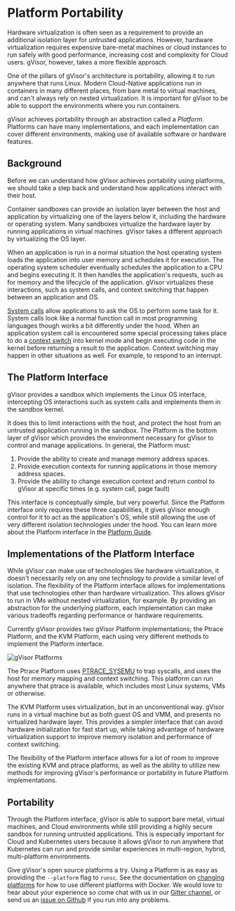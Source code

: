 # Platform Portability

Hardware virtualization is often seen as a requirement to provide an additional
isolation layer for untrusted applications. However, hardware virtualization
requires expensive bare-metal machines or cloud instances to run safely with
good performance, increasing cost and complexity for Cloud users. gVisor,
however, takes a more flexible approach.

One of the pillars of gVisor's architecture is portability, allowing it to run
anywhere that runs Linux. Modern Cloud-Native applications run in containers in
many different places, from bare metal to virtual machines, and can't always
rely on nested virtualization. It is important for gVisor to be able to support
the environments where you run containers.

gVisor achieves portability through an abstraction called a _Platform_.
Platforms can have many implementations, and each implementation can cover
different environments, making use of available software or hardware features.

## Background

Before we can understand how gVisor achieves portability using platforms, we
should take a step back and understand how applications interact with their
host.

Container sandboxes can provide an isolation layer between the host and
application by virtualizing one of the layers below it, including the hardware
or operating system. Many sandboxes virtualize the hardware layer by running
applications in virtual machines. gVisor takes a different approach by
virtualizing the OS layer.

When an application is run in a normal situation the host operating system loads
the application into user memory and schedules it for execution. The operating
system scheduler eventually schedules the application to a CPU and begins
executing it. It then handles the application's requests, such as for memory and
the lifecycle of the application. gVisor virtualizes these interactions, such as
system calls, and context switching that happen between an application and OS.

[System calls](https://en.wikipedia.org/wiki/System_call) allow applications to
ask the OS to perform some task for it. System calls look like a normal function
call in most programming languages though works a bit differently under the
hood. When an application system call is encountered some special processing
takes place to do a
[context switch](https://en.wikipedia.org/wiki/Context_switch) into kernel mode
and begin executing code in the kernel before returning a result to the
application. Context switching may happen in other situations as well. For
example, to respond to an interrupt.

## The Platform Interface

gVisor provides a sandbox which implements the Linux OS interface, intercepting
OS interactions such as system calls and implements them in the sandbox kernel.

It does this to limit interactions with the host, and protect the host from an
untrusted application running in the sandbox. The Platform is the bottom layer
of gVisor which provides the environment necessary for gVisor to control and
manage applications. In general, the Platform must:

1.  Provide the ability to create and manage memory address spaces.
2.  Provide execution contexts for running applications in those memory address
    spaces.
3.  Provide the ability to change execution context and return control to gVisor
    at specific times (e.g. system call, page fault)

This interface is conceptually simple, but very powerful. Since the Platform
interface only requires these three capabilities, it gives gVisor enough control
for it to act as the application's OS, while still allowing the use of very
different isolation technologies under the hood. You can learn more about the
Platform interface in the
[Platform Guide](https://gvisor.dev/docs/architecture_guide/platforms/).

## Implementations of the Platform Interface

While gVisor can make use of technologies like hardware virtualization, it
doesn't necessarily rely on any one technology to provide a similar level of
isolation. The flexibility of the Platform interface allows for implementations
that use technologies other than hardware virtualization. This allows gVisor to
run in VMs without nested virtualization, for example. By providing an
abstraction for the underlying platform, each implementation can make various
tradeoffs regarding performance or hardware requirements.

Currently gVisor provides two gVisor Platform implementations; the Ptrace
Platform, and the KVM Platform, each using very different methods to implement
the Platform interface.

![gVisor Platforms](../../../../../docs/architecture_guide/platforms/platforms.png "Platforms")

The Ptrace Platform uses
[PTRACE\_SYSEMU](http://man7.org/linux/man-pages/man2/ptrace.2.html) to trap
syscalls, and uses the host for memory mapping and context switching. This
platform can run anywhere that ptrace is available, which includes most Linux
systems, VMs or otherwise.

The KVM Platform uses virtualization, but in an unconventional way. gVisor runs
in a virtual machine but as both guest OS and VMM, and presents no virtualized
hardware layer. This provides a simpler interface that can avoid hardware
initialization for fast start up, while taking advantage of hardware
virtualization support to improve memory isolation and performance of context
switching.

The flexibility of the Platform interface allows for a lot of room to improve
the existing KVM and ptrace platforms, as well as the ability to utilize new
methods for improving gVisor's performance or portability in future Platform
implementations.

## Portability

Through the Platform interface, gVisor is able to support bare metal, virtual
machines, and Cloud environments while still providing a highly secure sandbox
for running untrusted applications. This is especially important for Cloud and
Kubernetes users because it allows gVisor to run anywhere that Kubernetes can
run and provide similar experiences in multi-region, hybrid, multi-platform
environments.

Give gVisor's open source platforms a try. Using a Platform is as easy as
providing the `--platform` flag to `runsc`. See the documentation on
[changing platforms](https://gvisor.dev/docs/user_guide/platforms/) for how to
use different platforms with Docker. We would love to hear about your experience
so come chat with us in our
[Gitter channel](https://gitter.im/gvisor/community), or send us an
[issue on Github](https://gvisor.dev/issue) if you run into any problems.

